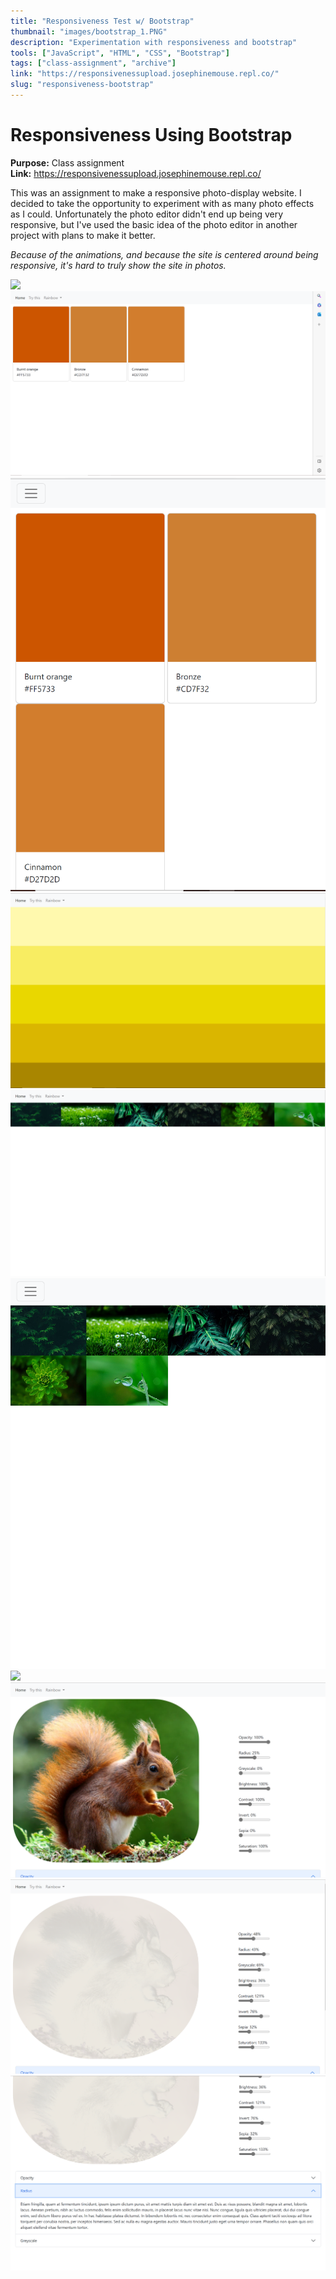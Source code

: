 ```yaml
---
title: "Responsiveness Test w/ Bootstrap"
thumbnail: "images/bootstrap_1.PNG"
description: "Experimentation with responsiveness and bootstrap"
tools: ["JavaScript", "HTML", "CSS", "Bootstrap"]
tags: ["class-assignment", "archive"]
link: "https://responsivenessupload.josephinemouse.repl.co/"
slug: "responsiveness-bootstrap"
---
```


# Responsiveness Using Bootstrap

**Purpose:** Class assignment  
**Link:** https://responsivenessupload.josephinemouse.repl.co/

This was an assignment to make a responsive photo-display website. I decided to take the opportunity to experiment with as many photo effects as I could. Unfortunately the photo editor didn't end up being very responsive, but I've used the basic idea of the photo editor in another project with plans to make it better.

_Because of the animations, and because the site is centered around being responsive, it's hard to truly show the site in photos._

![](images/bootstrap_1.PNG)
![](images/bootstrap_2.PNG)
![](images/bootstrap_3.PNG)
![](images/bootstrap_4.PNG)
![](images/bootstrap_5.PNG)
![](images/bootstrap_6.PNG)
![](images/bootstrap_7.PNG)
![](images/bootstrap_8.PNG)
![](images/bootstrap_9.PNG)
![](images/bootstrap_10.PNG)
